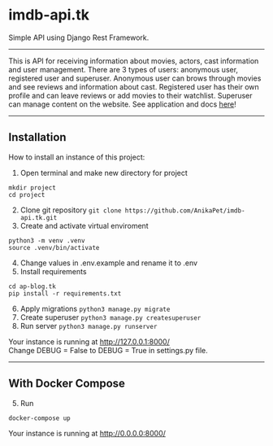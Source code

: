 # imdb-api.tk

Simple API using Django Rest Framework.
***
This is API for receiving information about movies, actors, cast information and user management.
There are 3 types of users: anonymous user, registered user and superuser. Anonymous user can brows through movies and see reviews and information about cast. Registered user has their own profile and can leave reviews or add movies to their watchlist. Superuser can manage content on the website. 
See application and docs [here](https://imdb-api.tk/)!
***
Installation
---
How to install an instance of this project:
1. Open terminal and make new directory for project 
```
mkdir project 
cd project
```
2. Clone git repository `git clone https://github.com/AnikaPet/imdb-api.tk.git`
3. Create and activate virtual enviroment
```
python3 -m venv .venv
source .venv/bin/activate
```
4. Change values in .env.example and rename it to .env
5. Install requirements
```
cd ap-blog.tk
pip install -r requirements.txt
```
6. Apply migrations `python3 manage.py migrate`
7. Create superuser `python3 manage.py createsuperuser`
8. Run server `python3 manage.py runserver`

Your instance is running at http://127.0.0.1:8000/ <br>
Change DEBUG = False to DEBUG = True in settings.py file. 

***
With Docker Compose
---
5. Run
```
docker-compose up
```
Your instance is running at http://0.0.0.0:8000/

